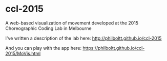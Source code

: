 # ccl-2015
A web-based visualization of movement developed at the 2015 Choreographic Coding Lab in Melbourne

I've written a description of the lab here:
http://philboltt.github.io/ccl-2015

And you can play with the app here:
https://philboltt.github.io/ccl-2015/MoVis.html
